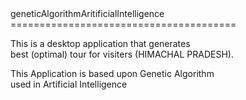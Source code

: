 <html>
geneticAlgorithmAritificialIntelligence<br>
=======================================<br>

This is a desktop application that generates <br>
best (optimal) tour for visiters (HIMACHAL PRADESH).<br>

This Application is based upon Genetic Algorithm <br>
used in Artificial Intelligence <br>
</html>
